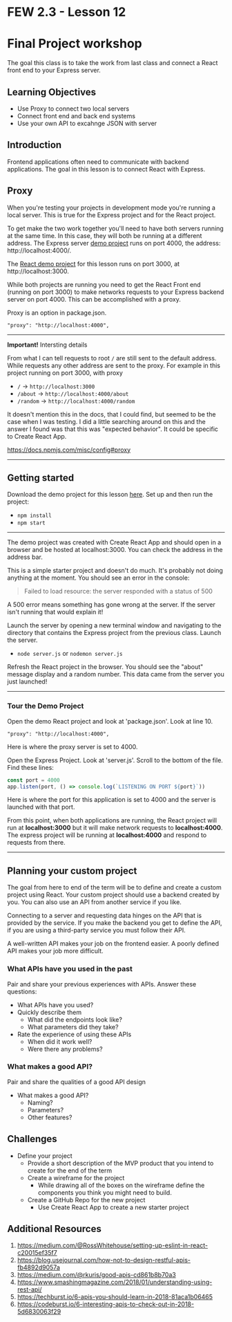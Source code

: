 # FEW 2.3 - Lesson 12

# Final Project workshop

The goal this class is to take the work from last class and connect a React front end to your Express server.

## Learning Objectives 

- Use Proxy to connect two local servers
- Connect front end and back end systems
- Use your own API to excahnge JSON with server

## Introduction 

Frontend applications often need to communicate with backend applications. The goal in this lesson is to connect React with Express.

## Proxy

When you're testing your projects in development mode you're running a local server. This is true for the Express project and for the React project. 

To get make the two work together you'll need to have both servers running at the same time. In this case, they will both be running at a different address. The Express server [demo project](https://github.com/Product-College-Labs/react-express-server) runs on port 4000, the address: http://localhost:4000/. 

The [React demo project](https://github.com/Product-College-Labs/react-express-project) for this lesson runs on port 3000, at http://localhost:3000. 

While both projects are running you need to get the React Front end (running on port 3000) to make networks requests to your Express backend server on port 4000. This can be accomplished with a proxy.

Proxy is an option in package.json. 

`"proxy": "http://localhost:4000",`

---

**Important!** Intersting details

From what I can tell requests to root `/` are still sent to the default address. While requests any other address are sent to the proxy. For example in this project running on port 3000, with proxy 

- `/` -> `http://localhost:3000`
- `/about` -> `http://localhost:4000/about`
- `/random` -> `http://localhost:4000/random`

It doesn't mention this in the docs, that I could find, but seemed to be the case when I was testing. I did a little searching around on this and the answer I found was that this was "expected behavior". It could be specific to Create React App. 

https://docs.npmjs.com/misc/config#proxy


---


## Getting started

Download the demo project for this lesson [here](https://github.com/Product-College-Labs/react-express-project). Set up and then run the project: 

- `npm install`
- `npm start`


---


The demo project was created with Create React App and should open in a browser and be hosted at localhost:3000. You can check the address in the address bar. 

This is a simple starter project and doesn't do much. It's probably not doing anything at the moment. You should see an error in the console: 

> Failed to load resource: the server responded with a status of 500

A 500 error means something has gone wrong at the server. If the server isn't running that would explain it! 

Launch the server by opening a new terminal window and navigating to the directory that contains the Express project from the previous class. Launch the server. 

- `node server.js` or `nodemon server.js`

Refresh the React project in the browser. You should see the "about" message display and a random number. This data came from the server you just launched! 


---


### Tour the Demo Project 

Open the demo React project and look at 'package.json'. Look at line 10. 

`"proxy": "http://localhost:4000",`

Here is where the proxy server is set to 4000. 

Open the Express Project. Look at 'server.js'. Scroll to the bottom of the file. Find these lines: 

```js
const port = 4000
app.listen(port, () => console.log(`LISTENING ON PORT ${port}`))
```

Here is where the port for this application is set to 4000 and the server is launched with that port. 

From this point, when both applications are running, the React project will run at **localhost:3000** but it will make network requests to **localhost:4000**. The express project will be running at **localhost:4000** and respond to requests from there. 


---


## Planning your custom project

The goal from here to end of the term will be to define and create a custom project using React. Your custom project should use a backend created by you. You can also use an API from another service if you like. 

Connecting to a server and requesting data hinges on the API that is provided by the service. If you make the backend you get to define the API, if you are using a third-party service you must follow their API. 

A well-written API makes your job on the frontend easier. A poorly defined API makes your job more difficult. 

### What APIs have you used in the past

Pair and share your previous experiences with APIs. Answer these questions: 

- What APIs have you used? 
- Quickly describe them
    - What did the endpoints look like? 
    - What parameters did they take? 
- Rate the experience of using these APIs
    - When did it work well?
    - Were there any problems?

### What makes a good API? 

Pair and share the qualities of a good API design

- What makes a good API? 
    - Naming?
    - Parameters?
    - Other features?

## Challenges 

- Define your project
    - Provide a short description of the MVP product that you intend to create for the end of the term
    - Create a wireframe for the project
        - While drawing all of the boxes on the wireframe define the components you think you might need to build. 
    - Create a GitHub Repo for the new project
        - Use Create React App to create a new starter project

## Additional Resources

1. https://medium.com/@RossWhitehouse/setting-up-eslint-in-react-c20015ef35f7
1. https://blog.usejournal.com/how-not-to-design-restful-apis-fb4892d9057a
1. https://medium.com/@rkuris/good-apis-cd861b8b70a3
1. https://www.smashingmagazine.com/2018/01/understanding-using-rest-api/
1. https://techburst.io/6-apis-you-should-learn-in-2018-81aca1b06465
1. https://codeburst.io/6-interesting-apis-to-check-out-in-2018-5d6830063f29
